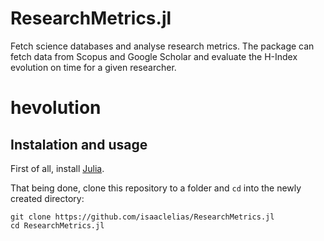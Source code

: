 # ResearchMetrics.jl

Fetch science databases and analyse research metrics. The package can fetch data from Scopus and Google Scholar and evaluate the H-Index evolution on time for a given researcher.

# hevolution

## Instalation and usage

First of all, install [Julia](https://julialang.org/).

That being done, clone this repository to a folder and `cd` into the newly created directory:

```
git clone https://github.com/isaaclelias/ResearchMetrics.jl
cd ResearchMetrics.jl
```




